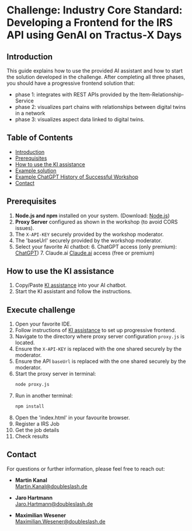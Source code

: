 # Challenge: Industry Core Standard: Developing a Frontend for the IRS API using GenAI on Tractus-X Days

## Introduction
This guide explains how to use the provided AI assistant and how to start the  solution developed in the challenge.
After completing all three phases, you should have a progressive frontend solution that: 
* phase 1: integrates with REST APIs provided by the Item-Relationship-Service
* phase 2: visualizes part chains with relationships between digital twins in a network 
* phase 3: visualizes aspect data linked to digital twins.

## Table of Contents

- [Introduction](#introduction)
- [Prerequisites](#prerequisites)
- [How to use the KI assistance](#how-to-use-the-ki-assistance)
- [Example solution](#example-solution)
- [Example ChatGPT History of Successful Workshop](#example-chatgpt-history-of-successful-workshop)
- [Contact](#contact)

## Prerequisites

1. **Node.js and npm** installed on your system. (Download: [Node.js](https://nodejs.org/))
2. **Proxy Server** configured as shown in the workshop (to avoid CORS issues).
3. The `X-API-KEY` securely provided by the workshop moderator.
4. The 'baseUrl' securely provided by the workshop moderator. 
5. Select your favorite AI chatbot:
   6. ChatGPT access (only premium): [ChatGPT](https://chatgpt.com/))
   7. Claude.ai [Claude.ai](https://claude.ai/new) access (free or premium)


## How to use the KI assistance
1. Copy/Paste [KI assistance](ki-guide.md) into your AI chatbot.
2. Start the KI assistant and follow the instructions. 

## Execute challenge 
1. Open your favorite IDE.
2. Follow instructions of [KI assistance](ki-guide.md) to set up progressive frontend.
3. Navigate to the directory where proxy server configuration `proxy.js` is located.
4. Ensure the `X-API-KEY` is replaced with the one shared securely by the moderator.
5. Ensure the API `baseUrl` is replaced with the one shared securely by the moderator.
6. Start the proxy server in terminal:
   ```bash
   node proxy.js
7. Run in another terminal:
   ```bash
   npm install
8. Open the 'index.html' in your favourite browser.
9. Register a IRS Job
10. Get the job details
11. Check results

## Contact

For questions or further information, please feel free to reach out:

- **Martin Kanal**  
  [Martin.Kanal@doubleslash.de](mailto:Martin.Kanal@doubleslash.de)

- **Jaro Hartmann**  
  [Jaro.Hartmann@doubleslash.de](mailto:Jaro.Hartmann@doubleslash.de)

- **Maximilian Wesener**  
  [Maximilian.Wesener@doubleslash.de](mailto:Maximilian.Wesener@doubleslash.de)
